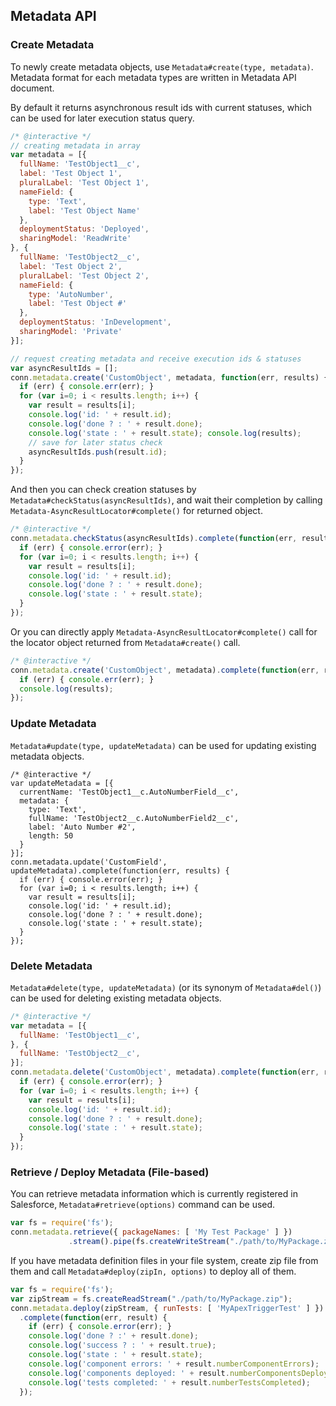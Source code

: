 ---
---

## Metadata API

### Create Metadata

To newly create metadata objects, use `Metadata#create(type, metadata)`.
Metadata format for each metadata types are written in Metadata API document.

By default it returns asynchronous result ids with current statuses,
which can be used for later execution status query.

```javascript
/* @interactive */
// creating metadata in array
var metadata = [{
  fullName: 'TestObject1__c',
  label: 'Test Object 1',
  pluralLabel: 'Test Object 1',
  nameField: {
    type: 'Text',
    label: 'Test Object Name'
  },
  deploymentStatus: 'Deployed',
  sharingModel: 'ReadWrite'
}, {
  fullName: 'TestObject2__c',
  label: 'Test Object 2',
  pluralLabel: 'Test Object 2',
  nameField: {
    type: 'AutoNumber',
    label: 'Test Object #'
  },
  deploymentStatus: 'InDevelopment',
  sharingModel: 'Private'
}];

// request creating metadata and receive execution ids & statuses
var asyncResultIds = [];
conn.metadata.create('CustomObject', metadata, function(err, results) {
  if (err) { console.err(err); }
  for (var i=0; i < results.length; i++) {
    var result = results[i];
    console.log('id: ' + result.id);
    console.log('done ? : ' + result.done);
    console.log('state : ' + result.state); console.log(results);
    // save for later status check 
    asyncResultIds.push(result.id);
  }
});

```

And then you can check creation statuses by `Metadata#checkStatus(asyncResultIds)`,
and wait their completion by calling `Metadata-AsyncResultLocator#complete()` for returned object.

```javascript
/* @interactive */
conn.metadata.checkStatus(asyncResultIds).complete(function(err, results) {
  if (err) { console.error(err); }
  for (var i=0; i < results.length; i++) {
    var result = results[i];
    console.log('id: ' + result.id);
    console.log('done ? : ' + result.done);
    console.log('state : ' + result.state);
  }
});
```

Or you can directly apply `Metadata-AsyncResultLocator#complete()` call for the locator object
returned from `Metadata#create()` call.

```javascript
/* @interactive */
conn.metadata.create('CustomObject', metadata).complete(function(err, results) {
  if (err) { console.err(err); }
  console.log(results); 
});
````

### Update Metadata

`Metadata#update(type, updateMetadata)` can be used for updating existing metadata objects.

```
/* @interactive */
var updateMetadata = [{
  currentName: 'TestObject1__c.AutoNumberField__c',
  metadata: {
    type: 'Text',
    fullName: 'TestObject2__c.AutoNumberField2__c',
    label: 'Auto Number #2',
    length: 50
  }
}];
conn.metadata.update('CustomField', updateMetadata).complete(function(err, results) {
  if (err) { console.error(err); }
  for (var i=0; i < results.length; i++) {
    var result = results[i];
    console.log('id: ' + result.id);
    console.log('done ? : ' + result.done);
    console.log('state : ' + result.state);
  }
});
```

### Delete Metadata

`Metadata#delete(type, updateMetadata)` (or its synonym of `Metadata#del()`)
can be used for deleting existing metadata objects.

```javascript
/* @interactive */
var metadata = [{
  fullName: 'TestObject1__c',
}, {
  fullName: 'TestObject2__c',
}];
conn.metadata.delete('CustomObject', metadata).complete(function(err, results) {
  if (err) { console.error(err); }
  for (var i=0; i < results.length; i++) {
    var result = results[i];
    console.log('id: ' + result.id);
    console.log('done ? : ' + result.done);
    console.log('state : ' + result.state);
  }
});
```

### Retrieve / Deploy Metadata (File-based)

You can retrieve metadata information which is currently registered in Salesforce,
`Metadata#retrieve(options)` command can be used.

```javascript
var fs = require('fs');
conn.metadata.retrieve({ packageNames: [ 'My Test Package' ] })
             .stream().pipe(fs.createWriteStream("./path/to/MyPackage.zip"));
```

If you have metadata definition files in your file system, create zip file from them 
and call `Metadata#deploy(zipIn, options)` to deploy all of them.

```javascript
var fs = require('fs');
var zipStream = fs.createReadStream("./path/to/MyPackage.zip");
conn.metadata.deploy(zipStream, { runTests: [ 'MyApexTriggerTest' ] })
  .complete(function(err, result) {
    if (err) { console.error(err); }
    console.log('done ? :' + result.done);
    console.log('success ? : ' + result.true);
    console.log('state : ' + result.state);
    console.log('component errors: ' + result.numberComponentErrors);
    console.log('components deployed: ' + result.numberComponentsDeployed);
    console.log('tests completed: ' + result.numberTestsCompleted);
  });
```



